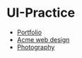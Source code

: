 # UI-Practice
* [Portfolio](https://burnerb.github.io/UI-Practice/Portfolio)
* [Acme web design](https://burnerb.github.io/UI-Practice/Acme/)
* [Photography](https://burnerb.github.io/UI-Practice/Photography/)
